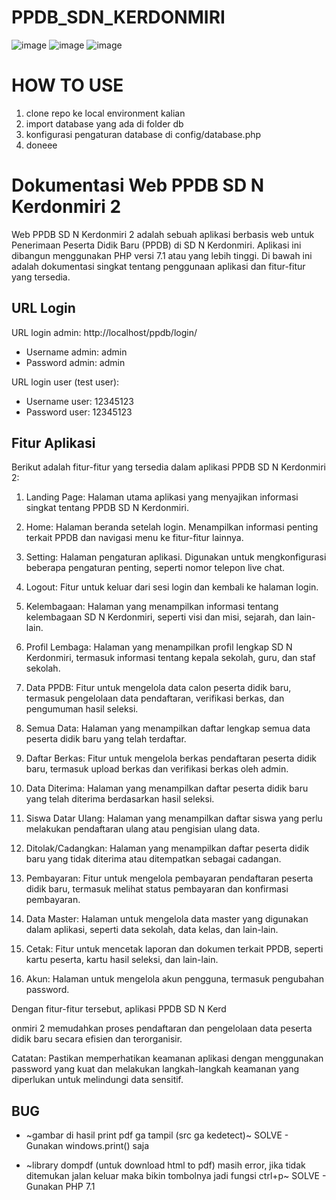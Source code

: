 # PPDB_SDN_KERDONMIRI

![image](https://github.com/muhammad-dicky/PPDB_SDN_KERDONMIRI/assets/58357765/10841cdf-8d9c-4cf0-a6f1-f6d6a6ab349d)
![image](https://github.com/muhammad-dicky/PPDB_SDN_KERDONMIRI/assets/58357765/f0eb40d8-3a93-4a4c-82ed-e9a09fabb7df)
![image](https://github.com/muhammad-dicky/PPDB_SDN_KERDONMIRI/assets/58357765/4c1f992c-b2c1-42cb-bf2c-10eff761b6e0)



# HOW TO USE
1. clone repo ke local environment kalian
2. import database yang ada di folder db
3. konfigurasi pengaturan database di config/database.php
4. doneee


Dokumentasi Web PPDB SD N Kerdonmiri 2
=======================================

Web PPDB SD N Kerdonmiri 2 adalah sebuah aplikasi berbasis web untuk Penerimaan Peserta Didik Baru (PPDB) di SD N Kerdonmiri. Aplikasi ini dibangun menggunakan PHP versi 7.1 atau yang lebih tinggi. Di bawah ini adalah dokumentasi singkat tentang penggunaan aplikasi dan fitur-fitur yang tersedia.

URL Login
---------
URL login admin: http://localhost/ppdb/login/
- Username admin: admin
- Password admin: admin

URL login user (test user):
- Username user: 12345123
- Password user: 12345123

Fitur Aplikasi
--------------
Berikut adalah fitur-fitur yang tersedia dalam aplikasi PPDB SD N Kerdonmiri 2:

1. Landing Page: Halaman utama aplikasi yang menyajikan informasi singkat tentang PPDB SD N Kerdonmiri.

2. Home: Halaman beranda setelah login. Menampilkan informasi penting terkait PPDB dan navigasi menu ke fitur-fitur lainnya.

3. Setting: Halaman pengaturan aplikasi. Digunakan untuk mengkonfigurasi beberapa pengaturan penting, seperti nomor telepon live chat.

4. Logout: Fitur untuk keluar dari sesi login dan kembali ke halaman login.

5. Kelembagaan: Halaman yang menampilkan informasi tentang kelembagaan SD N Kerdonmiri, seperti visi dan misi, sejarah, dan lain-lain.

6. Profil Lembaga: Halaman yang menampilkan profil lengkap SD N Kerdonmiri, termasuk informasi tentang kepala sekolah, guru, dan staf sekolah.

7. Data PPDB: Fitur untuk mengelola data calon peserta didik baru, termasuk pengelolaan data pendaftaran, verifikasi berkas, dan pengumuman hasil seleksi.

8. Semua Data: Halaman yang menampilkan daftar lengkap semua data peserta didik baru yang telah terdaftar.

9. Daftar Berkas: Fitur untuk mengelola berkas pendaftaran peserta didik baru, termasuk upload berkas dan verifikasi berkas oleh admin.

10. Data Diterima: Halaman yang menampilkan daftar peserta didik baru yang telah diterima berdasarkan hasil seleksi.

11. Siswa Datar Ulang: Halaman yang menampilkan daftar siswa yang perlu melakukan pendaftaran ulang atau pengisian ulang data.

12. Ditolak/Cadangkan: Halaman yang menampilkan daftar peserta didik baru yang tidak diterima atau ditempatkan sebagai cadangan.

13. Pembayaran: Fitur untuk mengelola pembayaran pendaftaran peserta didik baru, termasuk melihat status pembayaran dan konfirmasi pembayaran.

14. Data Master: Halaman untuk mengelola data master yang digunakan dalam aplikasi, seperti data sekolah, data kelas, dan lain-lain.

15. Cetak: Fitur untuk mencetak laporan dan dokumen terkait PPDB, seperti kartu peserta, kartu hasil seleksi, dan lain-lain.

16. Akun: Halaman untuk mengelola akun pengguna, termasuk pengubahan password.

Dengan fitur-fitur tersebut, aplikasi PPDB SD N Kerd

onmiri 2 memudahkan proses pendaftaran dan pengelolaan data peserta didik baru secara efisien dan terorganisir.

Catatan: Pastikan memperhatikan keamanan aplikasi dengan menggunakan password yang kuat dan melakukan langkah-langkah keamanan yang diperlukan untuk melindungi data sensitif.


BUG
---------
- ~gambar di hasil print pdf ga tampil (src ga kedetect)~
SOLVE - Gunakan windows.print() saja

- ~library dompdf (untuk download html to pdf) masih error, jika tidak ditemukan jalan keluar maka bikin tombolnya jadi fungsi ctrl+p~
SOLVE - Gunakan PHP 7.1



